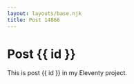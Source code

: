 ```yaml
---
layout: layouts/base.njk
title: Post 14866
---
```


# Post {{ id }}

This is post {{ id }} in my Eleventy project.
